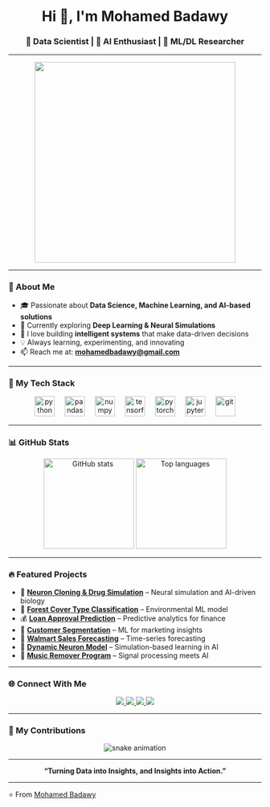<h1 align="center">Hi 👋, I'm Mohamed Badawy</h1>
<h3 align="center">🚀 Data Scientist | 🤖 AI Enthusiast | 🧠 ML/DL Researcher</h3>

---

<p align="center">
  <img src="https://media.giphy.com/media/qgQUggAC3Pfv687qPC/giphy.gif" width="400"/>
</p>

---

### 🌟 About Me
- 🎓 Passionate about **Data Science, Machine Learning, and AI-based solutions**  
- 🔬 Currently exploring **Deep Learning & Neural Simulations**  
- 🧩 I love building **intelligent systems** that make data-driven decisions  
- 💡 Always learning, experimenting, and innovating  
- 📫 Reach me at: **mohamedbadawy@gmail.com**

---

### 🧠 My Tech Stack
<div align="center">
  <img src="https://cdn.jsdelivr.net/gh/devicons/devicon/icons/python/python-original.svg" height="40" alt="python" />
  <img width="12" />
  <img src="https://cdn.jsdelivr.net/gh/devicons/devicon/icons/pandas/pandas-original.svg" height="40" alt="pandas" />
  <img width="12" />
  <img src="https://cdn.jsdelivr.net/gh/devicons/devicon/icons/numpy/numpy-original.svg" height="40" alt="numpy" />
  <img width="12" />
  <img src="https://cdn.jsdelivr.net/gh/devicons/devicon/icons/tensorflow/tensorflow-original.svg" height="40" alt="tensorflow" />
  <img width="12" />
  <img src="https://cdn.jsdelivr.net/gh/devicons/devicon/icons/pytorch/pytorch-original.svg" height="40" alt="pytorch" />
  <img width="12" />
  <img src="https://cdn.jsdelivr.net/gh/devicons/devicon/icons/jupyter/jupyter-original.svg" height="40" alt="jupyter" />
  <img width="12" />
  <img src="https://cdn.jsdelivr.net/gh/devicons/devicon/icons/git/git-original.svg" height="40" alt="git" />
</div>

---

### 📊 GitHub Stats
<div align="center">
  <img src="https://github-readme-stats.vercel.app/api?username=mohamedbadawy19&show_icons=true&theme=radical&hide_border=false" height="180" alt="GitHub stats" />
  <img src="https://github-readme-stats.vercel.app/api/top-langs/?username=mohamedbadawy19&layout=compact&theme=radical&hide_border=false" height="180" alt="Top languages" />
</div>

---

### 🔥 Featured Projects
- 🧬 [**Neuron Cloning & Drug Simulation**](https://github.com/mohamedbadawy19/Neuron-Cloning-and-Drug-Simulation) – Neural simulation and AI-driven biology  
- 🌳 [**Forest Cover Type Classification**](https://github.com/mohamedbadawy19/Forest-Cover-Type-Classification) – Environmental ML model  
- 💰 [**Loan Approval Prediction**](https://github.com/mohamedbadawy19/Loan-Approval-Prediction) – Predictive analytics for finance  
- 🛒 [**Customer Segmentation**](https://github.com/mohamedbadawy19/Customer-Segmentation) – ML for marketing insights  
- 🧾 [**Walmart Sales Forecasting**](https://github.com/mohamedbadawy19/Walmart-Sales-Forecasting) – Time-series forecasting  
- 🧠 [**Dynamic Neuron Model**](https://github.com/mohamedbadawy19/Dynamic-Neuron-Model-Project) – Simulation-based learning in AI  
- 🎵 [**Music Remover Program**](https://github.com/mohamedbadawy19/Music-Remover-Program) – Signal processing meets AI

---

### 🌐 Connect With Me
<div align="center">
  <a href="mailto:mohamedbadawy@gmail.com">
    <img src="https://img.shields.io/badge/Gmail-D14836?style=for-the-badge&logo=gmail&logoColor=white" />
  </a>
  <a href="https://www.linkedin.com/in/mohamedbadawy19/">
    <img src="https://img.shields.io/badge/LinkedIn-0077B5?style=for-the-badge&logo=linkedin&logoColor=white" />
  </a>
  <a href="https://www.kaggle.com/mohamedbadawy19">
    <img src="https://img.shields.io/badge/Kaggle-20BEFF?style=for-the-badge&logo=kaggle&logoColor=white" />
  </a>
  <a href="https://github.com/mohamedbadawy19">
    <img src="https://img.shields.io/badge/GitHub-000000?style=for-the-badge&logo=github&logoColor=white" />
  </a>
</div>

---

### 🐍 My Contributions
<p align="center">
  <img src="https://raw.githubusercontent.com/mohamedbadawy19/mohamedbadawy19/output/snake.svg" alt="snake animation" />
</p>

---

<p align="center">
  <b>“Turning Data into Insights, and Insights into Action.”</b>  
</p>

---

⭐️ From [Mohamed Badawy](https://github.com/mohamedbadawy19)
